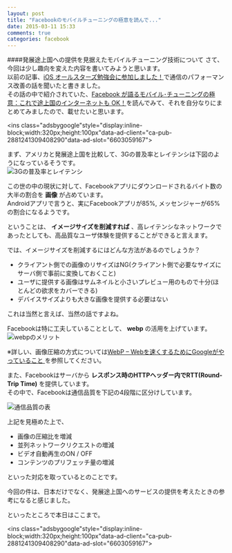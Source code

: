 ```yaml
---
layout: post
title: "Facebookのモバイルチューニングの極意を読んで..."
date: 2015-03-11 15:33
comments: true
categories: facebook
---
```


####発展途上国への提供を見据えたモバイルチューニング技術について
さて、今回は少し趣向を変えた内容を書いてみようと思います。  
以前の記事、[iOS オールスターズ勉強会に参加しました！](http://grandbig.github.io/blog/2015/02/14/ios-allstars-study/)で通信のパフォーマンス改善の話を聞いたと書きました。  
その話の中で紹介されていた、[Facebook が語るモバイル･チューニングの極意：これで途上国のインターネットも OK！](http://urx.nu/ijSD)を読んでみて、それを自分なりにまとめてみましたので、載せたいと思います。  

<script async src="//pagead2.googlesyndication.com/pagead/js/adsbygoogle.js"></script>
<ins class="adsbygoogle"style="display:inline-block;width:320px;height:100px"data-ad-client="ca-pub-2881241309408290"data-ad-slot="6603059167"></ins>
<script>
(adsbygoogle = window.adsbygoogle || []).push({});
</script>

<!-- more -->

まず、アメリカと発展途上国を比較して、3Gの普及率とレイテンシは下図のようになっているそうです。  
![3Gの普及率とレイテンシ](/images/facebook_mobile_tuning_1.png)  

この世の中の現状に対して、Facebookアプリにダウンロードされるバイト数の大半の割合を **画像** が占めています。  
Androidアプリで言うと、実にFacebookアプリが85%, メッセンジャーが65%の割合になるようです。  

ということは、 **イメージサイズを削減すれば** 、高レイテンシなネットワークであったとしても、高品質なユーザ体験を提供することができると言えます。  

では、イメージサイズを削減するにはどんな方法があるのでしょうか？  

* クライアント側での画像のリサイズはNG(クライアント側で必要なサイズにサーバ側で事前に変換しておくこと)
* ユーザに提供する画像はサムネイルと小さいプレビュー用のもので十分(ほとんどの欲求をカバーできる)
* デバイスサイズよりも大きな画像を提供する必要はない

これは当然と言えば、当然の話ですよね。  

Facebookは特に工夫していることとして、 **webp** の活用を上げています。  
![webpのメリット](/images/facebook_mobile_tuning_3.png)  

※詳しい、画像圧縮の方式については[WebP – Webを速くするためにGoogleがやっていること ](https://html5experts.jp/jxck/2550/)を参照してください。  

また、Facebookはサーバから **レスポンス時のHTTPヘッダー内でRTT(Round-Trip Time)** を提供しています。  
その中で、Facebookは通信品質を下記の4段階に区分けしています。  

![通信品質の表](/images/facebook_mobile_tuning_4.png)  

上記を見極めた上で、

* 画像の圧縮比を増減
* 並列ネットワークリクエストの増減
* ビデオ自動再生のON / OFF
* コンテンツのプリフェッチ量の増減

といった対応を取っているとのことです。  

今回の件は、日本だけでなく、発展途上国へのサービスの提供を考えたときの参考になると感じました。  

といったところで本日はここまで。  

<script async src="//pagead2.googlesyndication.com/pagead/js/adsbygoogle.js"></script>
<ins class="adsbygoogle"style="display:inline-block;width:320px;height:100px"data-ad-client="ca-pub-2881241309408290"data-ad-slot="6603059167"></ins>
<script>
(adsbygoogle = window.adsbygoogle || []).push({});
</script>
